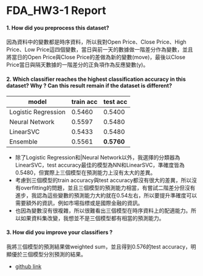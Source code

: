 # FDA_HW3-1 Report

#### 1. How did you preprocess this dataset?
因為資料中的變數都是時序資料，所以我對Open Price、Close Price、High Price、Low Price這四個變數，當日與前一天的數據做一階差分作為變數，並且將當日的Open Price與Close Price的差做為新的變數(move)，最後以Close Price當日與隔天數據的一階差分的正負項作為反應變數(y)。

#### 2. Which classifier reaches the highest classification accuracy in this dataset? Why ? Can this result remain if the dataset is different?

|model|train acc|test acc|
|-|-|-|
|Logistic Regression|0.5460|0.5400|
|Neural Network|0.5597|0.5480|
|LinearSVC|0.5433|0.5480|
|Ensemble|0.5561|**0.5760**|

- 除了Logistic Regression和|Neural Network以外，我選擇的分類器為LinearSVC，test accuracy最佳的模型為NN和LinearSVC，準確度皆為0.5480，但實際上三個模型在預測能力上沒有太大的差異。
- 考慮到三個模型的train accuracy與test accuracy都沒有很大的差異，所以沒有overfitting的問題，並且三個模型的預測能力相當，有嘗試二階差分但沒有進步，我認為這些變數的預測能力大約就在0.54左右，所以要提升準確度可以需要額外的資訊，例如市場指標或是國際金融的資訊。
- 也因為變數沒有很複雜，所以很難看出三個模型在時序資料上的配適能力。所以如果資料集改變，我想並不是三個模型都有相當的預測能力。

#### 3. How did you improve your classifiers ?
我將三個模型的預測結果做weighted sum，並且得到0.576的test accuracy，明顯優於三個模型分別預測的結果。

- [github link](https://github.com/fcps974125/FDA_HW3-1)
